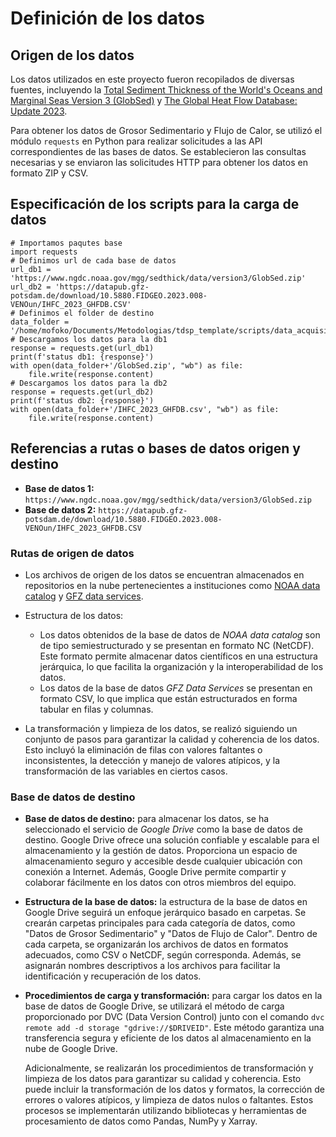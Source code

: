 # Definición de los datos

## Origen de los datos

Los datos utilizados en este proyecto fueron recopilados de diversas fuentes, incluyendo la [Total Sediment Thickness of the World's Oceans and Marginal Seas Version 3 (GlobSed)](https://www.ngdc.noaa.gov/mgg/sedthick/) y [The Global Heat Flow Database: Update 2023](https://ihfc-iugg.org/products/global-heat-flow-database/data).

Para obtener los datos de Grosor Sedimentario y Flujo de Calor, se utilizó el módulo `requests` en Python para realizar solicitudes a las API correspondientes de las bases de datos. Se establecieron las consultas necesarias y se enviaron las solicitudes HTTP para obtener los datos en formato ZIP y CSV.

## Especificación de los scripts para la carga de datos

```
# Importamos paqutes base
import requests
# Definimos url de cada base de datos
url_db1 = 'https://www.ngdc.noaa.gov/mgg/sedthick/data/version3/GlobSed.zip'
url_db2 = 'https://datapub.gfz-potsdam.de/download/10.5880.FIDGEO.2023.008-VENOun/IHFC_2023_GHFDB.CSV'
# Definimos el folder de destino
data_folder = '/home/mofoko/Documents/Metodologias/tdsp_template/scripts/data_acquisition'
# Descargamos los datos para la db1
response = requests.get(url_db1)
print(f'status db1: {response}')
with open(data_folder+'/GlobSed.zip', "wb") as file:
    file.write(response.content)
# Descargamos los datos para la db2
response = requests.get(url_db2)
print(f'status db2: {response}')
with open(data_folder+'/IHFC_2023_GHFDB.csv', "wb") as file:
    file.write(response.content)
```

## Referencias a rutas o bases de datos origen y destino
- **Base de datos 1:** `https://www.ngdc.noaa.gov/mgg/sedthick/data/version3/GlobSed.zip`
- **Base de datos 2:** `https://datapub.gfz-potsdam.de/download/10.5880.FIDGEO.2023.008-VENOun/IHFC_2023_GHFDB.CSV`

### Rutas de origen de datos

- Los archivos de origen de los datos se encuentran almacenados en repositorios en la nube pertenecientes a instituciones como [NOAA data catalog](https://data.noaa.gov/dataset/)  y [GFZ data services](https://dataservices.gfz-potsdam.de/panmetaworks/showshort.php?id=38ab063c-9e6d-11ed-95b8-f851ad6d1e4b).
- Estructura de los datos:
    - Los datos obtenidos de la base de datos de *NOAA data catalog* son de tipo semiestructurado y se presentan en formato NC (NetCDF). Este formato permite almacenar datos científicos en una estructura jerárquica, lo que facilita la organización y la interoperabilidad de los datos. 
    - Los datos de la base de datos *GFZ Data Services* se presentan en formato CSV, lo que implica que están estructurados en forma tabular en filas y columnas.

- La transformación y limpieza de los datos, se realizó siguiendo un conjunto de pasos para garantizar la calidad y coherencia de los datos. Esto incluyó la eliminación de filas con valores faltantes o inconsistentes, la detección y manejo de valores atípicos, y la transformación de las variables en ciertos casos.

### Base de datos de destino

- **Base de datos de destino:** para almacenar los datos, se ha seleccionado el servicio de *Google Drive* como la base de datos de destino. Google Drive ofrece una solución confiable y escalable para el almacenamiento y la gestión de datos. Proporciona un espacio de almacenamiento seguro y accesible desde cualquier ubicación con conexión a Internet. Además, Google Drive permite compartir y colaborar fácilmente en los datos con otros miembros del equipo.

- **Estructura de la base de datos:** la estructura de la base de datos en Google Drive seguirá un enfoque jerárquico basado en carpetas. Se crearán carpetas principales para cada categoría de datos, como "Datos de Grosor Sedimentario" y "Datos de Flujo de Calor". Dentro de cada carpeta, se organizarán los archivos de datos en formatos adecuados, como CSV o NetCDF, según corresponda. Además, se asignarán nombres descriptivos a los archivos para facilitar la identificación y recuperación de los datos.

- **Procedimientos de carga y transformación:** para cargar los datos en la base de datos de Google Drive, se utilizará el método de carga proporcionado por DVC (Data Version Control) junto con el comando `dvc remote add -d storage "gdrive://$DRIVEID"`. Este método garantiza una transferencia segura y eficiente de los datos al almacenamiento en la nube de Google Drive.

    Adicionalmente, se realizarán los procedimientos de transformación y limpieza de los datos para garantizar su calidad y coherencia. Esto puede incluir la transformación de los datos y formatos, la corrección de errores o valores atípicos, y limpieza de datos nulos o faltantes. Estos procesos se implementarán utilizando bibliotecas y herramientas de procesamiento de datos como Pandas, NumPy y Xarray.